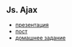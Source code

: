 ## Js. Ajax

- [презентация](http://yadi.sk/d/QpvJjsHdw5Oq)
- [пост](http://clubs.ya.ru/4611686018427468886/replies.xml?item_no=625)
- [домашнее задание](https://github.com/yandex-shri/dz-js-ajax)
